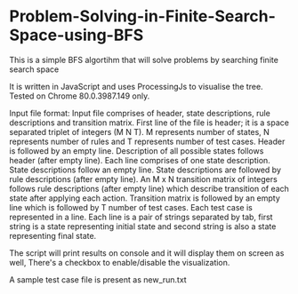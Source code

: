 # Problem-Solving-in-Finite-Search-Space-using-BFS

This is a simple BFS algortihm that will solve problems by searching finite search space

It is written in JavaScript and uses ProcessingJs to visualise the tree.
Tested on Chrome 80.0.3987.149 only.

Input file format:
Input file comprises of header, state descriptions, rule descriptions and transition matrix. First line of the
file is header; it is a space separated triplet of integers (M N T). M represents number of states, N represents
number of rules and T represents number of test cases. Header is followed by an empty line. Description of
all possible states follows header (after empty line). Each line comprises of one state description. State
descriptions follow an empty line. State descriptions are followed by rule descriptions (after empty line).
An M x N transition matrix of integers follows rule descriptions (after empty line) which describe transition
of each state after applying each action. Transition matrix is followed by an empty line which is followed
by T number of test cases. Each test case is represented in a line. Each line is a pair of strings separated by
tab, first string is a state representing initial state and second string is also a state representing final state.

The script will print results on console and it will display them on screen as well, There's a checkbox to enable/disable the visualization. 

A sample test case file is present as new_run.txt
